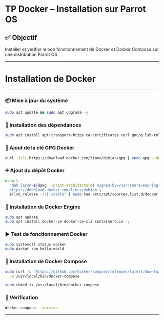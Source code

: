 # TP Docker – Installation sur Parrot OS

## ✅ Objectif
Installer et vérifier le bon fonctionnement de Docker et Docker Compose sur une distribution Parrot OS.

---

# Installation de Docker
---

### 📦 Mise à jour du système

```bash
sudo apt update && sudo apt upgrade -y
```

### 🧰 Installation des dépendances

```bash
sudo apt install apt-transport-https ca-certificates curl gnupg lsb-release -y
```

### 🔐 Ajout de la clé GPG Docker

```bash
curl -fsSL https://download.docker.com/linux/debian/gpg | sudo gpg --dearmor -o /usr/share/keyrings/docker-archive-keyring.gpg
```

### ➕ Ajout du dépôt Docker

```bash
echo \
  "deb [arch=$(dpkg --print-architecture) signed-by=/usr/share/keyrings/docker-archive-keyring.gpg] \
  https://download.docker.com/linux/debian \
  $(lsb_release -cs) stable" | sudo tee /etc/apt/sources.list.d/docker.list > /dev/null
```

### 🐳 Installation de Docker Engine

```bash
sudo apt update
sudo apt install docker-ce docker-ce-cli containerd.io -y
```

### ▶️ Test de fonctionnement Docker

```bash
sudo systemctl status docker
sudo docker run hello-world
```

### 🧩 Installation de Docker Compose

```bash
sudo curl -L "https://github.com/docker/compose/releases/latest/download/docker-compose-$(uname -s)-$(uname -m)" \
  -o /usr/local/bin/docker-compose

sudo chmod +x /usr/local/bin/docker-compose
```

### 🧪 Vérification

```bash
docker-compose --version
```

---

